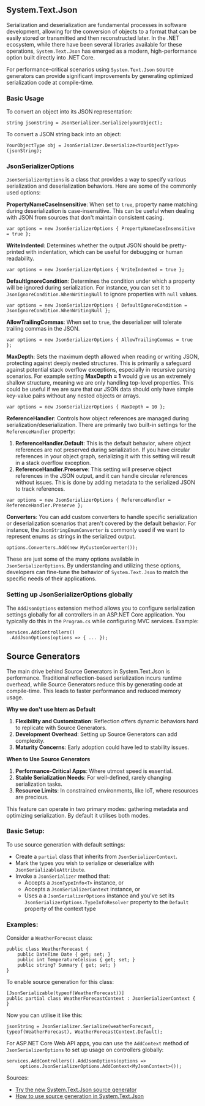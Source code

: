 
## System.Text.Json

Serialization and deserialization are fundamental processes in software development, allowing for the conversion of objects to a format that can be easily stored or transmitted and then reconstructed later. In the .NET ecosystem, while there have been several libraries available for these operations, `System.Text.Json` has emerged as a modern,  high-performance option built directly into .NET Core.

For performance-critical scenarios  using `System.Text.Json` source generators  can provide significant improvements by generating optimized serialization code at compile-time.

### Basic Usage

To convert an object into its JSON representation:

```string jsonString = JsonSerializer.Serialize(yourObject);```

To convert a JSON string back into an object:

```YourObjectType obj = JsonSerializer.Deserialize<YourObjectType>(jsonString);```

### JsonSerializerOptions
`JsonSerializerOptions` is a class that provides a way to specify various serialization and deserialization behaviors. Here are some of the commonly used options:

**PropertyNameCaseInsensitive**: When set to `true`, property name matching during deserialization is case-insensitive. This can be useful when dealing with JSON from sources that don't maintain consistent casing.

```var options = new JsonSerializerOptions { PropertyNameCaseInsensitive = true };```

**WriteIndented**: Determines whether the output JSON should be pretty-printed with indentation, which can be useful for debugging or human readability.

```var options = new JsonSerializerOptions { WriteIndented = true };```

**DefaultIgnoreCondition**: Determines the condition under which a property will be ignored during serialization. For instance, you can set it to `JsonIgnoreCondition.WhenWritingNull` to ignore properties with `null` values.

```var options = new JsonSerializerOptions { DefaultIgnoreCondition = JsonIgnoreCondition.WhenWritingNull };```

**AllowTrailingCommas**: When set to `true`, the deserializer will tolerate trailing commas in the JSON.

```var options = new JsonSerializerOptions { AllowTrailingCommas = true };```

**MaxDepth**: Sets the maximum depth allowed when reading or writing JSON, protecting against deeply nested structures. This is primarily a safeguard against potential stack overflow exceptions, especially in recursive parsing scenarios. For example setting **MaxDepth = 1** would give us an extremely shallow structure, meaning we are only handling top-level properties. This could be useful if we are sure that our JSON data should only have simple key-value pairs without any nested objects or arrays.

```var options = new JsonSerializerOptions { MaxDepth = 10 };```

**ReferenceHandler**: Controls how object references are managed during serialization/deserialization.
There are primarily two built-in settings for the `ReferenceHandler` property:
1. **ReferenceHandler.Default**: This is the default behavior, where object references are not preserved during serialization. If you have circular references in your object graph, serializing it with this setting will result in a stack overflow exception.
2. **ReferenceHandler.Preserve**: This setting will preserve object references in the JSON output, and it can handle circular references without issues. This is done by adding metadata to the serialized JSON to track references.

```var options = new JsonSerializerOptions { ReferenceHandler = ReferenceHandler.Preserve };```

**Converters**: You can add custom converters to handle specific serialization or deserialization scenarios that aren't covered by the default behavior. For instance, the `JsonStringEnumConverter` is commonly used if we want to represent enums as strings in the serialized output.

```options.Converters.Add(new MyCustomConverter());```

These are just some of the many options available in `JsonSerializerOptions`. By understanding and utilizing these options, developers can fine-tune the behavior of `System.Text.Json` to match the specific needs of their applications.

### Setting up JsonSerializerOptions globally

The `AddJsonOptions` extension method allows you to configure serialization settings globally for all controllers in an ASP.NET Core application.  You typically do this in the `Program.cs` while configuring MVC services. Example:

```  
services.AddControllers()  
 .AddJsonOptions(options => { ... });
 ```  

## Source Generators

The main drive behind Source Generators in System.Text.Json is performance. Traditional reflection-based serialization incurs runtime overhead, while Source Generators reduce this by generating code at compile-time. This leads to faster performance and reduced memory usage.

**Why we don't use htem as Default**

1.  **Flexibility and Customization**: Reflection offers dynamic behaviors hard to replicate with Source Generators.
2.  **Development Overhead**: Setting up Source Generators can add complexity.
3.  **Maturity Concerns**: Early adoption could have led to stability issues.

**When to Use Source Generators**

1.  **Performance-Critical Apps**: Where utmost speed is essential.
2.  **Stable Serialization Needs**: For well-defined, rarely changing serialization tasks.
3.  **Resource Limits**: In constrained environments, like IoT, where resources are precious.

This feature can operate in two primary modes: gathering metadata and optimizing serialization. By default it utilises both modes.

### Basic Setup:

To use source generation with default settings:
- Create a `partial` class that inherits from `JsonSerializerContext`.
- Mark the types you wish to serialize or deserialize with `JsonSerializableAttribute`.
- Invoke a `JsonSerializer` method that:
    - Accepts a `JsonTypeInfo<T>` instance, or
    - Accepts a `JsonSerializerContext` instance, or
    - Uses a a `JsonSerializerOptions` instance and you've set its `JsonSerializerOptions.TypeInfoResolver` property to the `Default` property of the context type


### Examples:

Consider a `WeatherForecast` class:
```  
public class WeatherForecast {  
    public DateTime Date { get; set; }
	public int TemperatureCelsius { get; set; }
    public string? Summary { get; set; }
}  
```  

To enable source generation for this class:
```  
[JsonSerializable(typeof(WeatherForecast))]  
public partial class WeatherForecastContext : JsonSerializerContext { }
 ```

Now you can utilise it like this:
```  
jsonString = JsonSerializer.Serialize(weatherForecast, typeof(WeatherForecast), WeatherForecastContext.Default);  
``` 
For ASP.NET Core Web API apps, you can use the `AddContext` method of `JsonSerializerOptions` to set up usage on controllers globally:
```  
services.AddControllers().AddJsonOptions(options =>  
	 options.JsonSerializerOptions.AddContext<MyJsonContext>());
 ```  


Sources:

- [Try the new System.Text.Json source generator](https://devblogs.microsoft.com/dotnet/try-the-new-system-text-json-source-generator)
- [How to use source generation in System.Text.Json](https://learn.microsoft.com/en-us/dotnet/standard/serialization/system-text-json/source-generation)
